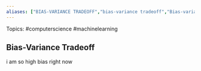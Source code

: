 ```yaml
---
aliases: ["BIAS-VARIANCE TRADEOFF","bias-variance tradeoff","Bias-variance tradeoff"] 
---
```

Topics: #computerscience #machinelearning 

## Bias-Variance Tradeoff


i am so high bias right now
